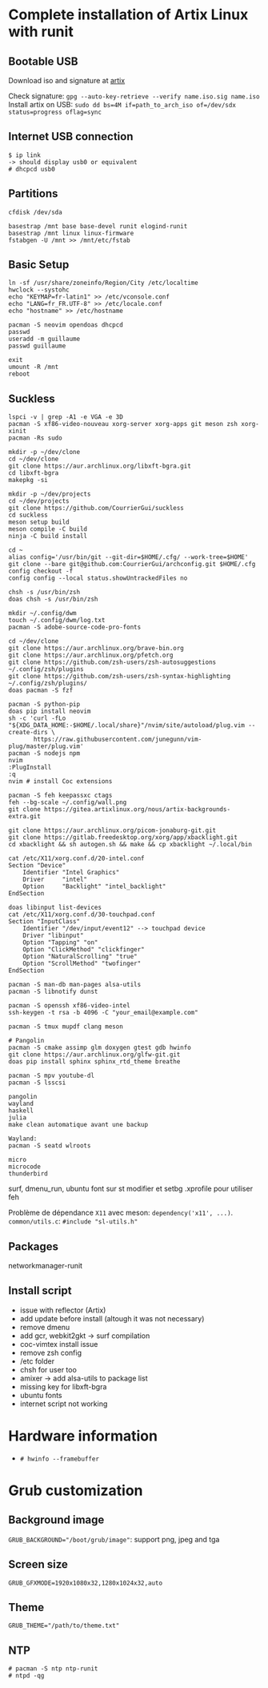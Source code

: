 # Complete installation of Artix Linux with runit

## Bootable USB

Download iso and signature at [artix](https://artixlinux.org/download.php)

Check signature: `gpg --auto-key-retrieve --verify name.iso.sig name.iso
`
Install artix on USB: `sudo dd bs=4M if=path_to_arch_iso of=/dev/sdx status=progress oflag=sync`

## Internet USB connection

```
$ ip link
-> should display usb0 or equivalent
# dhcpcd usb0
```

## Partitions

```
cfdisk /dev/sda
```

```
basestrap /mnt base base-devel runit elogind-runit
basestrap /mnt linux linux-firmware
fstabgen -U /mnt >> /mnt/etc/fstab
```

## Basic Setup

```
ln -sf /usr/share/zoneinfo/Region/City /etc/localtime
hwclock --systohc
echo "KEYMAP=fr-latin1" >> /etc/vconsole.conf
echo "LANG=fr_FR.UTF-8" >> /etc/locale.conf
echo "hostname" >> /etc/hostname

pacman -S neovim opendoas dhcpcd
passwd
useradd -m guillaume
passwd guillaume

exit
umount -R /mnt
reboot
```

## Suckless

```
lspci -v | grep -A1 -e VGA -e 3D
pacman -S xf86-video-nouveau xorg-server xorg-apps git meson zsh xorg-xinit
pacman -Rs sudo

mkdir -p ~/dev/clone
cd ~/dev/clone
git clone https://aur.archlinux.org/libxft-bgra.git
cd libxft-bgra
makepkg -si

mkdir -p ~/dev/projects
cd ~/dev/projects
git clone https://github.com/CourrierGui/suckless
cd suckless
meson setup build
meson compile -C build
ninja -C build install

cd ~
alias config='/usr/bin/git --git-dir=$HOME/.cfg/ --work-tree=$HOME'
git clone --bare git@github.com:CourrierGui/archconfig.git $HOME/.cfg
config checkout -f
config config --local status.showUntrackedFiles no

chsh -s /usr/bin/zsh
doas chsh -s /usr/bin/zsh

mkdir ~/.config/dwm
touch ~/.config/dwm/log.txt
pacman -S adobe-source-code-pro-fonts

cd ~/dev/clone
git clone https://aur.archlinux.org/brave-bin.org
git clone https://aur.archlinux.org/pfetch.org
git clone https://github.com/zsh-users/zsh-autosuggestions ~/.config/zsh/plugins
git clone https://github.com/zsh-users/zsh-syntax-highlighting ~/.config/zsh/plugins/
doas pacman -S fzf

pacman -S python-pip
doas pip install neovim
sh -c 'curl -fLo "${XDG_DATA_HOME:-$HOME/.local/share}"/nvim/site/autoload/plug.vim --create-dirs \
       https://raw.githubusercontent.com/junegunn/vim-plug/master/plug.vim'
pacman -S nodejs npm
nvim
:PlugInstall
:q
nvim # install Coc extensions

pacman -S feh keepassxc ctags
feh --bg-scale ~/.config/wall.png
git clone https://gitea.artixlinux.org/nous/artix-backgrounds-extra.git

git clone https://aur.archlinux.org/picom-jonaburg-git.git
git clone https://gitlab.freedesktop.org/xorg/app/xbacklight.git
cd xbacklight && sh autogen.sh && make && cp xbacklight ~/.local/bin

cat /etc/X11/xorg.conf.d/20-intel.conf
Section "Device"
    Identifier "Intel Graphics"
    Driver     "intel"
    Option     "Backlight" "intel_backlight"
EndSection

doas libinput list-devices
cat /etc/X11/xorg.conf.d/30-touchpad.conf
Section "InputClass"
    Identifier "/dev/input/event12" --> touchpad device
    Driver "libinput"
    Option "Tapping" "on"
    Option "ClickMethod" "clickfinger"
    Option "NaturalScrolling" "true"
    Option "ScrollMethod" "twofinger"
EndSection

pacman -S man-db man-pages alsa-utils
pacman -S libnotify dunst

pacman -S openssh xf86-video-intel
ssh-keygen -t rsa -b 4096 -C "your_email@example.com"

pacman -S tmux mupdf clang meson

# Pangolin
pacman -S cmake assimp glm doxygen gtest gdb hwinfo
git clone https://aur.archlinux.org/glfw-git.git
doas pip install sphinx sphinx_rtd_theme breathe

pacman -S mpv youtube-dl
pacman -S lsscsi

pangolin
wayland
haskell
julia
make clean automatique avant une backup

Wayland:
pacman -S seatd wlroots

micro
microcode
thunderbird
```

surf, dmenu_run, ubuntu font sur st
modifier et setbg .xprofile pour utiliser feh

Problème de dépendance `X11` avec meson: `dependency('x11', ...)`.
`common/utils.c`: `#include "sl-utils.h"`

## Packages

networkmanager-runit

## Install script

* issue with reflector (Artix)
* add update before install (altough it was not necessary)
* remove dmenu
* add gcr, webkit2gkt -> surf compilation
* coc-vimtex install issue
* remove zsh config
* /etc folder
* chsh for user too
* amixer -> add alsa-utils to package list
* missing key for libxft-bgra
* ubuntu fonts
* internet script not working

# Hardware information

* `# hwinfo --framebuffer`

# Grub customization

## Background image

`GRUB_BACKGROUND="/boot/grub/image"`: support png, jpeg and tga

## Screen size

`GRUB_GFXMODE=1920x1080x32,1280x1024x32,auto`

## Theme

`GRUB_THEME="/path/to/theme.txt"`

## NTP

```
# pacman -S ntp ntp-runit
# ntpd -qg
```
